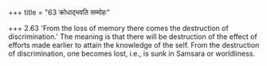 +++
title = "63 क्रोधाद्भवति सम्मोहः"

+++
2.63 'From the loss of memory there comes the destruction of
discrimination.' The meaning is that there will be destruction of the
effect of efforts made earlier to attain the knowledge of the self. From
the destruction of discrimination, one becomes lost, i.e., is sunk in
Samsara or worldliness.
